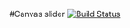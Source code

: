 #Canvas slider [![Build Status](https://travis-ci.org/code0wl/canvas-slider.svg)](https://travis-ci.org/code0wl/canvas-slider)